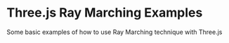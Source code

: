 # Three.js Ray Marching Examples

Some basic examples of how to use Ray Marching technique with Three.js
